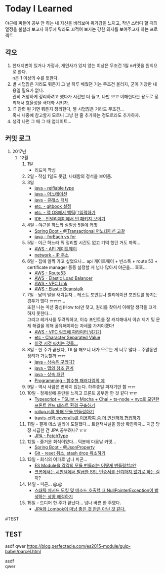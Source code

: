 # Today I Learned
야근에 찌들어 공부 안 하는 내 자신을 바라보며 위기감을 느끼고, 작년 스터디 할 때의 열정을 불살라 보고자 하루에 뭐라도 끄적여 보자는 강한 의지를 보여주고자 하는 프로젝트

## 각오
1. 천재지변이 있거나 가정사, 개인사가 있지 않는 이상은 무조건 1일 n커밋을 원칙으로 한다.  
n은 1 이상의 수를 뜻한다.  
2. 별 시덥잖은 거라도 뭐든지 그 날 하루 배웠던 거는 무조건 올리자, 굳이 거창한 내용일 필요가 없다.  
괜히 거창하게 정리하려고 했다가 시간만 더 들고, 나만 보고 이해한다는 용도로 정리해서 효율성을 극대화 시키자.  
3. IT 관련 된 거면 뭐든지 정리한다, 별 시덥잖은 거라도 무조건...  
혹시 나중에 참고할지 모르니 그냥 한 줄 추가하는 정도로라도 추가하자.  
4. 생각 나면 그 때 그 때 업데이트...

## 커밋 로그
1. 2017년  
    1. 12월  
        1. 1일  
            * 리드미 작성  
        2. 2일 - 작심 1일도 못감, 나태함의 정석을 보여줌.  
        3. 3일  
            * [java - reifiable type](/01-java/reifiable-type.md)  
            * [java - 어노테이션](/01-java/annotation.md)  
            * [java - 클래스 객체](/01-java/class-object.md)  
            * [etc. - gitbook 설정](/06-etc/gitbook-config.md)  
            * [etc. - 맥 OS에서 백틱(`)입력하기](/06-etc/mac-os-typing-backtick.md)  
            * [IDE - 인텔리제이에서 빈 패키지 보이기](/05_-ide/intellij-show-empty-package/README.md)  
        4. 4일 - 야근을 하느라 실질상 5일에 커밋
            * [Spring Boot - @Transactional 어노테이션 고찰](/02-spring-boot/transactional-commit.md)
            * [java - forEach vs for](/01-java/for-each-vs-for.md)
        5. 5일 - 야근 하느라 뭐 정리할 시간도 없고 기억 했던 거도 까먹...  
            * [AWS - API 게이트웨이](/04-aws/api-gateway.md)  
            * [network - IP 주소](/03-network/ip-address.md)  
        6. 6일 - 집에 일찍 가고 싶었으나... api 게이트웨이 + 빈스톡 + route 53 + certificate manager 등등 설정할 게 넘나 많아서 야근을... 흑흑...  
            * [AWS - Route53](/04-aws/route-53.md)  
            * [AWS - Elastic Load Balancer](/04-aws/elastic-load-balancer.md)
            * [AWS - VPC Link](/04-aws/vpc-link.md)
            * [AWS - Elastic Beanstalk](/04-aws/elastic-beanstalk.md)  
        7. 7일 - 남의 말을 새겨듣자... 테스트 포인트나 벨리데이션 포인트를 놓치는 경우가 많다 ㅠㅠㅠ...  
        또한 나는 미션 중심(How to)만 찾고, 원리를 찾아서 이해할 생각을 크게 하지 못한다...  
        그리고 레거시를 두려워하고, 이슈 포인트를 잘 캐치해내서 이슈 제기 및 문제 해결을 위해 공유해야하는 자세를 가져야겠다!  
            * [AWS - VPC 링크에 파라미터 넘기기](/04-aws/vpc-link-parameter.md)  
            * [etc - Character Separated Value](/06-etc/character-separated-value.md)  
            * [이것 저것 짜치는 것들...](/06-etc/20171207.md)  
        8. 8일 - 한 주가 끝났다, TIL을 해보니 내가 모르는 게 너무 많다... 주말동안 정리가 가능할까 ㅠㅠ  
            * [java - 상속은 구리다?](/01-java/is-extend-bad.md)  
            * [java - 맵의 참조 관계](/01-java/map-reference.md)  
            * [java - 상속 패턴](/01-java/extend-pattern.md)  
            * [Programming - 함수형 패러다임의 예](/00-programming/functional-paradigm-example.md)
        9. 9일 - 역시 사람은 변하지 않는다. 하루종일 퍼자기만 함 ㅠㅠ  
        10. 10일 - 정체성에 혼란을 느끼고 프론트 공부만 한 것 같다 ㅠㅠ
            * [Typescript + TSLint + Mocha + Chai + ts-node + nyc로 모던한 프론트 엔드 테스트 환경 구축하기](https://blog.perfectacle.com/2017/12/10/ts-node-mocha-chai/)  
            * [rollup.js를 통해 모듈 번들링하기](https://blog.perfectacle.com/2017/12/10/bundle-with-rollup)  
            * [travis-ci와 coveralls를 이용하여 좀 더 안전하게 협업하기](https://blog.perfectacle.com/2017/12/10/travis-ci-coveralls)  
        11. 11일 - 결제 데스 밸리에 도달했다... 트랜잭셔널을 항상 확인하자... 지금 당장 시급한 건 JPA 공부려나? ㅠㅠ
            * [JPA - FetchType](/02a-jpa/fetch-type.md)
        12. 12일 - 즐거운 회식이었다... 덕분에 다음날 커밋...  
            * [Spring Boot - @JsonProperty](/02-spring-boot/json-property.md)  
            * [Git - reset 취소, stash drop 취소하기](/05a-git/revert.md)  
        13. 13일 - 회식의 여파로 넘나 피곤...  
            * [ES Module을 각각의 모듈 번들러는 어떻게 번들링할까?](https://github.com/perfectacle/es-module-webpack-rollup-parcel)  
            * [크롬에서는 시만텍에서 발급한 SSL 인증서를 신뢰하지 않기로 하는 걸까?](/06-etc/chrome-symantec.md)  
        14. 14일 - 피곤... @.@  
            * [스태틱 메서드 모킹 및 메소드 호출할 때 NullPointerException이 발생하는 상황 해걸하기](/01-java/power-mocking.md)
        15. 15일 - 드디어 한 주가 끝났다... 넘나 바쁜 한 주였다.  
            * [JPA와 Lombok이 마냥 좋은 것 만은 아닌 것 같다.](/02-spring-boot/jpa-lombok.md)
    
#TEST
## TEST
asdf
qwer
https://blog.perfectacle.com/es2015-module/gulp-babel/parcel.html

asdf  
qwer